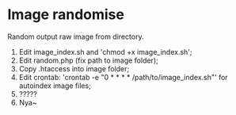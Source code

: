 Image randomise
===============

Random output raw image from directory.

1. Edit image_index.sh and 'chmod +x image_index.sh';
2. Edit random.php (fix path to image folder);
3. Copy .htaccess into image folder;
4. Edit crontab: 'crontab -e "0 * * * *       /path/to/image_index.sh"' for autoindex image files;
5. ?????
6. Nya~
